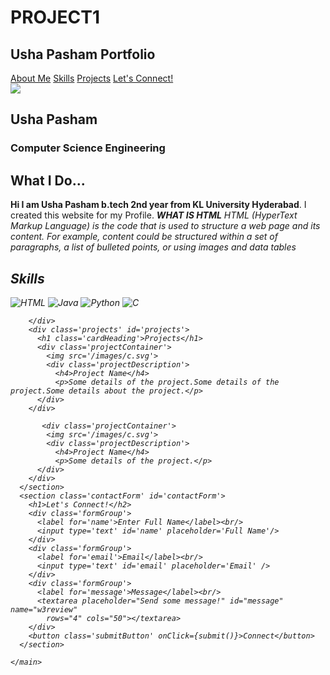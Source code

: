# PROJECT1
<!DOCTYPE html>
<html lang='en'>
  <head>
    <meta charset="utf-8">
    <meta name="viewpoint" content="width=device-width">
    <title>Basic HTML</title>
    <link href="style.css" rel="stylesheet" type="text/css" />
  </head>
  <body>
    <main>
      <nav class='navBar'>
        <h1>Usha Pasham Portfolio</h1>
          <div class= 'navigationMenu'>
            <a href='#aboutMe'>About Me</a>
            <a href='#Skills'>Skills</a>
            <a href='#projects'>Projects</a>
            <a href='#contactForm'>Let's Connect!</a>
          </div>
         </nav>
      <section class='heroSection'>
        <img clss='profileImage'
        src='https://cdn-icons-png.flaticon.com/512/194/194938.png'>
        <div class='herosectionDetails'>
        <h1>Usha Pasham</h1>
        <h3>Computer Science Engineering</h3>
        </div>
      </section>
      <section class='aboutMe' id='aboutMe'>
        <h1>What I Do...</h1>
        <p> <b>Hi I am Usha Pasham  b.tech 2nd year from KL University Hyderabad</b>. I created this website for my Profile.
       <i>  <b> WHAT IS HTML</b><i>
         <i> HTML (HyperText Markup Language) is the code that is used to structure a web page and its content.
           For example, content could be structured within a set of paragraphs, a list of bulleted points, or using images and data tables</i>
        </p>
      </section>
      <section class='skillsAndProjects'>
        <div class='skills' id=skills>
          <h1 class='cardHeading'>Skills</h1>
          <img src='/images/html.svg' title='HTML'>
          <img src='/images/java.svg' title='Java'>
          <img src='/images/python.svg' title='Python'>
          <img src='/images/c.svg' title='C'>
          
        </div>
        <div class='projects' id='projects'>
          <h1 class='cardHeading'>Projects</h1>
          <div class='projectContainer'>
            <img src='/images/c.svg'>
            <div class='projectDescription'>
              <h4>Project Name</h4>
              <p>Some details of the project.Some details of the project.Some details about the project.</p>
          </div>
        </div>
           
           <div class='projectContainer'>
            <img src='/images/c.svg'>
            <div class='projectDescription'>
              <h4>Project Name</h4>
              <p>Some details of the project.</p>
          </div>
        </div>
      </section>
      <section class='contactForm' id='contactForm'>
        <h1>Let's Connect!</h2>
        <div class='formGroup'>
          <label for='name'>Enter Full Name</label><br/>
          <input type='text' id='name' placeholder='Full Name'/>
        </div>
        <div class='formGroup'>
          <label for='email'>Email</label><br/>
          <input type='text' id='email' placeholder='Email' />
        </div>
        <div class='formGroup'>
          <label for='message'>Message</label><br/>
          <textarea placeholder="Send some message!" id="message" name="w3review"
            rows="4" cols="50"></textarea>
        </div>
        <button class='submitButton' onClick={submit()}>Connect</button>
      </section>
      
    </main>
